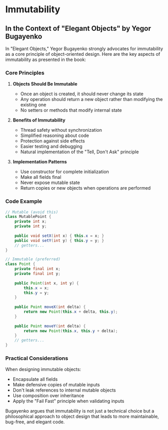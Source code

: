 
# Immutability

## In the Context of "Elegant Objects" by Yegor Bugayenko

In "Elegant Objects," Yegor Bugayenko strongly advocates for immutability as a core principle of object-oriented design. Here are the key aspects of immutability as presented in the book:

### Core Principles

1. **Objects Should Be Immutable**
    - Once an object is created, it should never change its state
    - Any operation should return a new object rather than modifying the existing one
    - No setters or methods that modify internal state

2. **Benefits of Immutability**
    - Thread safety without synchronization
    - Simplified reasoning about code
    - Protection against side effects
    - Easier testing and debugging
    - Natural implementation of the "Tell, Don't Ask" principle

3. **Implementation Patterns**
    - Use constructor for complete initialization
    - Make all fields final
    - Never expose mutable state
    - Return copies or new objects when operations are performed

### Code Example

```java
// Mutable (avoid this)
class MutablePoint {
    private int x;
    private int y;
    
    public void setX(int x) { this.x = x; }
    public void setY(int y) { this.y = y; }
    // getters...
}

// Immutable (preferred)
class Point {
    private final int x;
    private final int y;
    
    public Point(int x, int y) {
        this.x = x;
        this.y = y;
    }
    
    public Point moveX(int delta) {
        return new Point(this.x + delta, this.y);
    }
    
    public Point moveY(int delta) {
        return new Point(this.x, this.y + delta);
    }
    // getters...
}
```

### Practical Considerations

When designing immutable objects:
- Encapsulate all fields
- Make defensive copies of mutable inputs
- Don't leak references to internal mutable objects
- Use composition over inheritance
- Apply the "Fail Fast" principle when validating inputs

Bugayenko argues that immutability is not just a technical choice but a philosophical approach to object design that leads to more maintainable, bug-free, and elegant code.
```